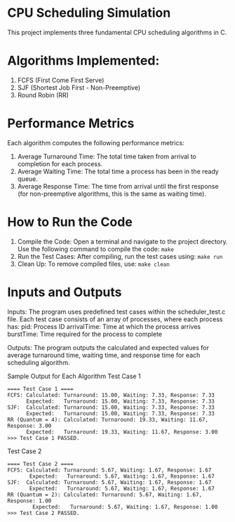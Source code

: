 # CPU Scheduling Simulation
This project implements three fundamental CPU scheduling algorithms in C.
 
# Algorithms Implemented:
1. FCFS (First Come First Serve)
2. SJF (Shortest Job First - Non-Preemptive)
3.  Round Robin (RR)
# Performance Metrics
Each algorithm computes the following performance metrics:
1. Average Turnaround Time: The total time taken from arrival to completion for each process.
2. Average Waiting Time: The total time a process has been in the ready queue.
3. Average Response Time: The time from arrival until the first response (for non-preemptive algorithms, this is the same as waiting time).
# How to Run the Code 
1. Compile the Code: Open a terminal and navigate to the project directory.
Use the following command to compile the code:
```make ```
2. Run the Test Cases: After compiling, run the test cases using:
```make run ```
3. Clean Up: To remove compiled files, use:
```make clean ```
# Inputs and Outputs 
Inputs: The program uses predefined test cases within the scheduler_test.c file. Each test case consists of an array of processes, where each process has:
pid: Process ID 
arrivalTime: Time at which the process arrives 
burstTime: Time required for the process to complete  

Outputs: The program outputs the calculated and expected values for average turnaround time, waiting time, and response time for each scheduling algorithm.

Sample Output for Each Algorithm 
Test Case 1 
``` 
==== Test Case 1 ====
FCFS: Calculated: Turnaround: 15.00, Waiting: 7.33, Response: 7.33
      Expected:   Turnaround: 15.00, Waiting: 7.33, Response: 7.33
SJF:  Calculated: Turnaround: 15.00, Waiting: 7.33, Response: 7.33
      Expected:   Turnaround: 15.00, Waiting: 7.33, Response: 7.33
RR (Quantum = 4): Calculated: Turnaround: 19.33, Waiting: 11.67, Response: 3.00
      Expected:   Turnaround: 19.33, Waiting: 11.67, Response: 3.00 >>> Test Case 1 PASSED.
```  
Test Case 2 
``` 
==== Test Case 2 ====
FCFS: Calculated: Turnaround: 5.67, Waiting: 1.67, Response: 1.67
       Expected:   Turnaround: 5.67, Waiting: 1.67, Response: 1.67
SJF:  Calculated: Turnaround: 5.67, Waiting: 1.67, Response: 1.67
       Expected:   Turnaround: 5.67, Waiting: 1.67, Response: 1.67
RR (Quantum = 2): Calculated: Turnaround: 5.67, Waiting: 1.67, Response: 1.00
        Expected:   Turnaround: 5.67, Waiting: 1.67, Response: 1.00 >>> Test Case 2 PASSED.
```
